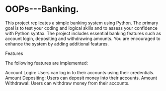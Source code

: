 # OOPs---Banking.

This project replicates a simple banking system using Python. The primary goal is to test your coding and logical skills and to assess your confidence with Python syntax. The project includes essential banking features such as account login, depositing and withdrawing amounts. You are encouraged to enhance the system by adding additional features.

Features

The following features are implemented:

Account Login: Users can log in to their accounts using their credentials.
Amount Depositing: Users can deposit money into their accounts.
Amount Withdrawal: Users can withdraw money from their accounts.
